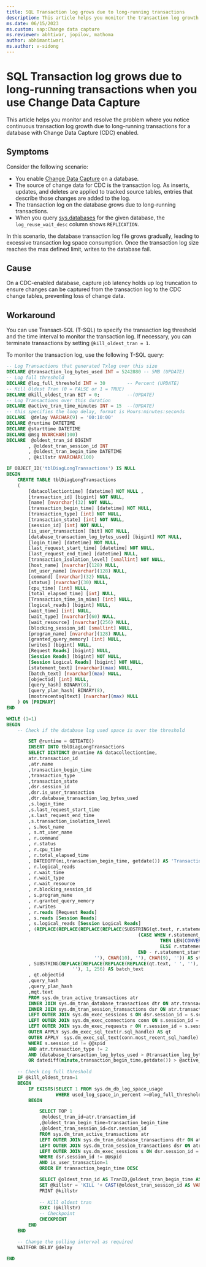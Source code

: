 ```yaml
---
title: SQL Transaction log grows due to long-running transactions
description: This article helps you monitor the transaction log growth caused by long-running transactions and terminate those transactions if necessary for a database with Change Data Capture (CDC) enabled in SQL Server, Azure SQL Database, and Azure SQL Managed Instance. 
ms.date: 06/15/2023
ms.custom: sap:Change data capture
ms.reviewer: abhtiwar, jopilov, mathoma
author: abhimantiwari
ms.author: v-sidong
---
```

# SQL Transaction log grows due to long-running transactions when you use Change Data Capture

This article helps you monitor and resolve the problem where you notice continuous transaction log growth due to long-running transactions for a database with Change Data Capture (CDC) enabled.

## Symptoms

Consider the following scenario:

- You enable [Change Data Capture](/sql/relational-databases/track-changes/about-change-data-capture-sql-server) on a database.
- The source of change data for CDC is the transaction log. As inserts, updates, and deletes are applied to tracked source tables, entries that describe those changes are added to the log.
- The transaction log on the database grows due to long-running transactions.
- When you query [sys.databases](/sql/relational-databases/system-catalog-views/sys-databases-transact-sql) for the given database, the `log_reuse_wait_desc` column shows `REPLICATION`.

In this scenario, the database transaction log file grows gradually, leading to excessive transaction log space consumption. Once the transaction log size reaches the max defined limit, writes to the database fail.

## Cause

On a CDC-enabled database, capture job latency holds up log truncation to ensure changes can be captured from the transaction log to the CDC change tables, preventing loss of change data.

## Workaround

You can use Transact-SQL (T-SQL) to specify the transaction log threshold and the time interval to monitor the transaction log. If necessary, you can terminate transactions by setting `@kill_oldest_tran = 1`.

To monitor the transaction log, use the following T-SQL query:

```sql
-- Log Transactions that generated Txlog over this size
DECLARE @transaction_log_bytes_used INT = 5242880 -- 5MB (UPDATE)
-- Log full threshold
DECLARE @log_full_threshold INT = 30        -- Percent (UPDATE)
-- Kill Oldest Tran (0 = FALSE or 1 = TRUE)
DECLARE @kill_oldest_tran BIT = 0;          --(UPDATE)
-- Log Transactions over this duration
DECLARE @active_tran_time_minutes INT = 15  --(UPDATE)
-- this specifies the loop delay, format is Hours:minutes:seconds
DECLARE  @delay VARCHAR(9) = '00:10:00' 
DECLARE @runtime DATETIME
DECLARE @starttime DATETIME
DECLARE @msg NVARCHAR(100)
DECLARE  @oldest_tran_id BIGINT
		, @oldest_tran_session_id INT
		, @oldest_tran_begin_time DATETIME
		, @killstr NVARCHAR(100)

IF OBJECT_ID('tblDiagLongTransactions') IS NULL
BEGIN
	CREATE TABLE tblDiagLongTransactions 
	(
		[datacollectiontime] [datetime] NOT NULL ,
		[transaction_id] [bigint] NOT NULL,
		[name] [nvarchar](32) NOT NULL,
		[transaction_begin_time] [datetime] NOT NULL,
		[transaction_type] [int] NOT NULL,
		[transaction_state] [int] NOT NULL,
		[session_id] [int] NOT NULL,
		[is_user_transaction] [bit] NOT NULL,
		[database_transaction_log_bytes_used] [bigint] NOT NULL,
		[login_time] [datetime] NOT NULL,
		[last_request_start_time] [datetime] NOT NULL,
		[last_request_end_time] [datetime] NULL,
		[transaction_isolation_level] [smallint] NOT NULL,
		[host_name] [nvarchar](128) NULL,
		[nt_user_name] [nvarchar](128) NULL,
		[command] [nvarchar](32) NULL,
		[status] [nvarchar](30) NULL,
		[cpu_time] [int] NULL,
		[total_elapsed_time] [int] NULL,
		[Transaction_time_in_mins] [int] NULL,
		[logical_reads] [bigint] NULL,
		[wait_time] [int] NULL,
		[wait_type] [nvarchar](60) NULL,
		[wait_resource] [nvarchar](256) NULL,
		[blocking_session_id] [smallint] NULL,
		[program_name] [nvarchar](128) NULL,
		[granted_query_memory] [int] NULL,
		[writes] [bigint] NULL,
		[Request Reads] [bigint] NULL,
		[Session Reads] [bigint] NOT NULL,
		[Session Logical Reads] [bigint] NOT NULL,
		[statement_text] [nvarchar](max) NULL,
		[batch_text] [nvarchar](max) NULL,
		[objectid] [int] NULL,
		[query_hash] BINARY(8),
		[query_plan_hash] BINARY(8),
		[mostrecentsqltext] [nvarchar](max) NULL
	) ON [PRIMARY]
END

WHILE (1=1)
BEGIN
	-- Check if the database log used space is over the threshold

		SET @runtime = GETDATE()
		INSERT INTO tblDiagLongTransactions
		SELECT DISTINCT @runtime AS datacollectiontime,
		atr.transaction_id
		,atr.name
		,transaction_begin_time
		,transaction_type
		,transaction_state
		,dsr.session_id
		,dsr.is_user_transaction
		,dtr.database_transaction_log_bytes_used
		,s.login_time
		,s.last_request_start_time
		,s.last_request_end_time
		,s.transaction_isolation_level
		, s.host_name
		, s.nt_user_name
		, r.command
		, r.status
		, r.cpu_time
		, r.total_elapsed_time
		, DATEDIFF(mi,transaction_begin_time, getdate()) AS 'Transaction_time_in_mins'
		, r.logical_reads
		, r.wait_time
		, r.wait_type
		, r.wait_resource
		, r.blocking_session_id
		, s.program_name
		, r.granted_query_memory
		, r.writes
		, r.reads [Request Reads]
		, s.reads [Session Reads]
		, s.logical_reads [Session Logical Reads]
		, (REPLACE(REPLACE(REPLACE(REPLACE(SUBSTRING(qt.text, r.statement_start_offset / 2 + 1,
												(CASE WHEN r.statement_end_offset = -1
														THEN LEN(CONVERT(NVARCHAR(MAX), qt.text)) * 2
														ELSE r.statement_end_offset
												END - r.statement_start_offset) / 2), ' ', ''), CHAR(13),
								''), CHAR(10), ''), CHAR(9), '')) AS statement_text
		, SUBSTRING(REPLACE(REPLACE(REPLACE(REPLACE(qt.text, ' ', ''), CHAR(13), ''), CHAR(10), ''), CHAR(9),
						''), 1, 256) AS batch_text
		, qt.objectid
		,query_hash
		,query_plan_hash
		,mqt.text
		FROM sys.dm_tran_active_transactions atr
		INNER JOIN sys.dm_tran_database_transactions dtr ON atr.transaction_id = dtr.transaction_id
		INNER JOIN sys.dm_tran_session_transactions dsr ON atr.transaction_id = dsr.transaction_id
		LEFT OUTER JOIN sys.dm_exec_sessions s ON dsr.session_id = s.session_id
		LEFT OUTER JOIN sys.dm_exec_connections conn ON s.session_id = dsr.session_id
		LEFT OUTER JOIN sys.dm_exec_requests r ON r.session_id = s.session_id
		OUTER APPLY sys.dm_exec_sql_text(r.sql_handle) AS qt
		OUTER APPLY  sys.dm_exec_sql_text(conn.most_recent_sql_handle) AS mqt
		WHERE s.session_id != @@spid
		AND atr.transaction_type != 2
		AND (database_transaction_log_bytes_used > @transaction_log_bytes_used
		OR datediff(minute,transaction_begin_time,getdate()) > @active_tran_time_minutes)
	
	-- Check Log full threshold
	IF @kill_oldest_tran=1
	BEGIN
		IF EXISTS(SELECT 1 FROM sys.dm_db_log_space_usage
				  WHERE used_log_space_in_percent >=@log_full_threshold)
		BEGIN

			SELECT TOP 1
			 @oldest_tran_id=atr.transaction_id
			,@oldest_tran_begin_time=transaction_begin_time
			,@oldest_tran_session_id=dsr.session_id
			FROM sys.dm_tran_active_transactions atr
			LEFT OUTER JOIN sys.dm_tran_database_transactions dtr ON atr.transaction_id = dtr.transaction_id
			LEFT OUTER JOIN sys.dm_tran_session_transactions dsr ON atr.transaction_id = dsr.transaction_id
			LEFT OUTER JOIN sys.dm_exec_sessions s ON dsr.session_id = s.session_id
			WHERE dsr.session_id != @@spid
			AND is_user_transaction=1
			ORDER BY transaction_begin_time DESC

			SELECT @oldest_tran_id AS TranID,@oldest_tran_begin_time AS TranbeginTime,@oldest_tran_session_id AS SessionID
			SET @killstr = 'KILL '+ CAST(@oldest_tran_session_id AS VARCHAR(100))
			PRINT @killstr
			
            -- Kill oldest tran
			EXEC (@killstr)
			-- Checkpoint
			CHECKPOINT
		END
	END

	-- Change the polling interval as required
	WAITFOR DELAY @delay

END
```
